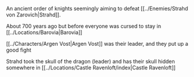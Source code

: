 An ancient order of knights seemingly aiming to defeat [[../Enemies/Strahd von Zarovich|Strahd]].

About 700 years ago but before everyone was cursed to stay in [[../Locations/Barovia|Barovia]]

[[../Characters/Argen Vost|Argen Vost]] was their leader, and they put up a good fight

Strahd took the skull of the dragon (leader) and has their skull hidden somewhere in [[../Locations/Castle Ravenloft/index|Castle Ravenloft]]